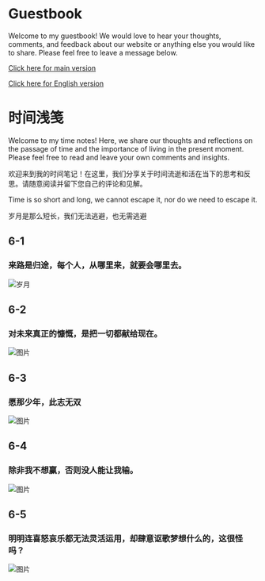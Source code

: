 # Guestbook
Welcome to my guestbook! We would love to hear your thoughts, comments, and feedback about our website or anything else you would like to share. Please feel free to leave a message below.</br>

[Click here for main version](./README.md)

[Click here for English version](./README-en.md)

# 时间浅笺
Welcome to my time notes! Here, we share our thoughts and reflections on the passage of time and the importance of living in the present moment. Please feel free to read and leave your own comments and insights.

欢迎来到我的时间笔记！在这里，我们分享关于时间流逝和活在当下的思考和反思。请随意阅读并留下您自己的评论和见解。

Time is so short and long, we cannot escape it, nor do we need to escape it.

岁月是那么短长，我们无法逃避，也无需逃避

## 6-1
### 来路是归途，每个人，从哪里来，就要会哪里去。
 ![岁月](https://source.unsplash.com/960x640/?time)
 
## 6-2
### 对未来真正的慷慨，是把一切都献给现在。
 ![图片](https://source.unsplash.com/960x640/?moment)
 
## 6-3
### 愿那少年，此志无双
 ![图片](https://source.unsplash.com/960x640/?Hero&courage&man)

## 6-4
### 除非我不想赢，否则没人能让我输。
  ![图片](https://source.unsplash.com/960x640/?Confidence&effort&determination)

## 6-5 
### 明明连喜怒哀乐都无法灵活运用，却肆意讴歌梦想什么的，这很怪吗？
 ![图片](https://source.unsplash.com/960x640/?梦想&追逐)
